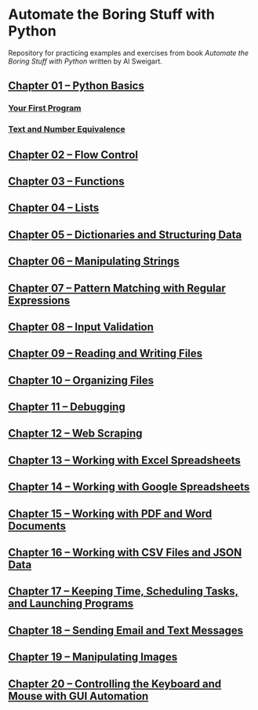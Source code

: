 # Automate the Boring Stuff with Python

Repository for practicing examples and exercises 
from book _Automate the Boring Stuff with Python_ 
written by Al Sweigart.

## [Chapter 01 – Python Basics](chapter01)
### [Your First Program](chapter01/practice01_01.py)
### [Text and Number Equivalence](chapter01/practice01_02.py)
## [Chapter 02 – Flow Control](chapter02)
## [Chapter 03 – Functions](chapter03)
## [Chapter 04 – Lists](chapter04)
## [Chapter 05 – Dictionaries and Structuring Data](chapter05)
## [Chapter 06 – Manipulating Strings](chapter06)
## [Chapter 07 – Pattern Matching with Regular Expressions](chapter07)
## [Chapter 08 – Input Validation](chapter08)
## [Chapter 09 – Reading and Writing Files](chapter09)
## [Chapter 10 – Organizing Files](chapter10)
## [Chapter 11 – Debugging](chapter11)
## [Chapter 12 – Web Scraping](chapter12)
## [Chapter 13 – Working with Excel Spreadsheets](chapter13)
## [Chapter 14 – Working with Google Spreadsheets](chapter14)
## [Chapter 15 – Working with PDF and Word Documents](chapter15)
## [Chapter 16 – Working with CSV Files and JSON Data](chapter16)
## [Chapter 17 – Keeping Time, Scheduling Tasks, and Launching Programs](chapter17)
## [Chapter 18 – Sending Email and Text Messages](chapter18)
## [Chapter 19 – Manipulating Images](chapter19)
## [Chapter 20 – Controlling the Keyboard and Mouse with GUI Automation](chapter20)